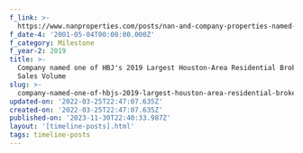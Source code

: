 ```yaml
---
f_link: >-
  https://www.nanproperties.com/posts/nan-and-company-properties-named-one-of-hbj-s-2019-largest-houston-area-residential-brokerages
f_date-4: '2001-05-04T00:00:00.000Z'
f_category: Milestone
f_year-2: 2019
title: >-
  Company named one of HBJ's 2019 Largest Houston-Area Residential Brokerages by
  Sales Volume
slug: >-
  company-named-one-of-hbjs-2019-largest-houston-area-residential-brokerages-by-sales-volume
updated-on: '2022-03-25T22:47:07.635Z'
created-on: '2022-03-25T22:47:07.635Z'
published-on: '2023-11-30T22:40:33.987Z'
layout: '[timeline-posts].html'
tags: timeline-posts
---
```



